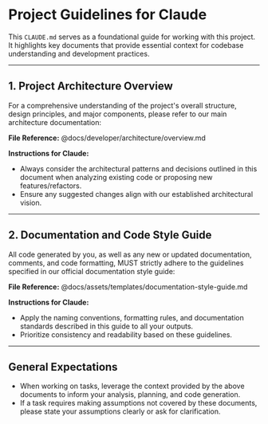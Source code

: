 # Project Guidelines for Claude

This `CLAUDE.md` serves as a foundational guide for working with this project. It highlights key documents that provide essential context for codebase understanding and development practices.

---

## 1. Project Architecture Overview

For a comprehensive understanding of the project's overall structure, design principles, and major components, please refer to our main architecture documentation:

**File Reference:**
@docs/developer/architecture/overview.md

**Instructions for Claude:**
* Always consider the architectural patterns and decisions outlined in this document when analyzing existing code or proposing new features/refactors.
* Ensure any suggested changes align with our established architectural vision.

---

## 2. Documentation and Code Style Guide

All code generated by you, as well as any new or updated documentation, comments, and code formatting, MUST strictly adhere to the guidelines specified in our official documentation style guide:

**File Reference:**
@docs/assets/templates/documentation-style-guide.md

**Instructions for Claude:**
* Apply the naming conventions, formatting rules, and documentation standards described in this guide to all your outputs.
* Prioritize consistency and readability based on these guidelines.

---

## General Expectations

* When working on tasks, leverage the context provided by the above documents to inform your analysis, planning, and code generation.
* If a task requires making assumptions not covered by these documents, please state your assumptions clearly or ask for clarification.
